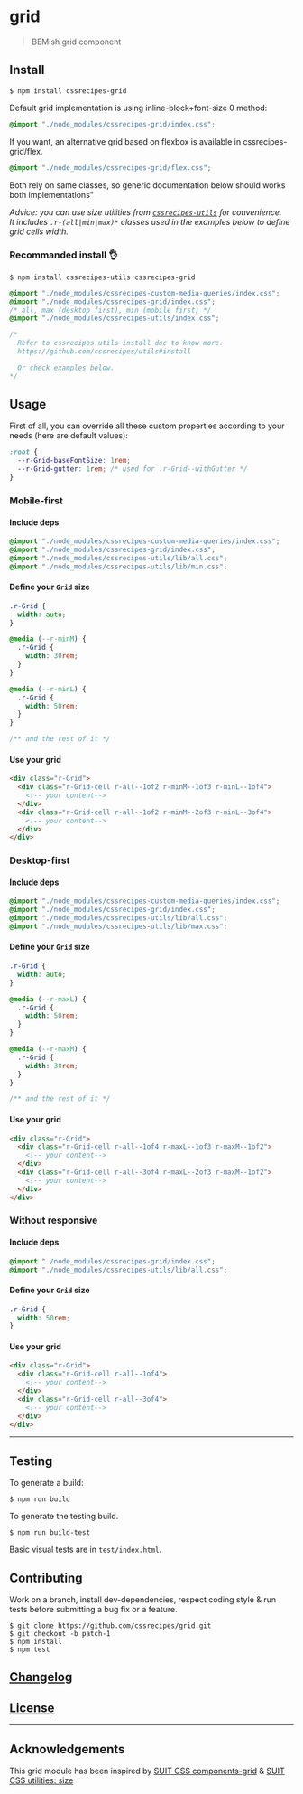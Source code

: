 # grid

> BEMish grid component

## Install

```console
$ npm install cssrecipes-grid
```

Default grid implementation is using inline-block+font-size 0 method:

```css
@import "./node_modules/cssrecipes-grid/index.css";
```

If you want, an alternative grid based on flexbox is available in cssrecipes-grid/flex.

```css
@import "./node_modules/cssrecipes-grid/flex.css";
```

Both rely on same classes, so generic documentation below should works both implementations"

_Advice: you can use size utilities from [`cssrecipes-utils`](http://github.com/cssrecipes/utils) for convenience.  
It includes `.r-(all|min|max)*` classes used in the examples below to define grid cells width._

### Recommanded install 👌

```console
$ npm install cssrecipes-utils cssrecipes-grid
```

```css
@import "./node_modules/cssrecipes-custom-media-queries/index.css";
@import "./node_modules/cssrecipes-grid/index.css";
/* all, max (desktop first), min (mobile first) */
@import "./node_modules/cssrecipes-utils/index.css";

/*
  Refer to cssrecipes-utils install doc to know more.
  https://github.com/cssrecipes/utils#install

  Or check examples below.
*/
```

## Usage

First of all, you can override all these custom properties according to your needs (here are default values):

```css
:root {
  --r-Grid-baseFontSize: 1rem;
  --r-Grid-gutter: 1rem; /* used for .r-Grid--withGutter */
}
```

### Mobile-first

#### Include deps

```css
@import "./node_modules/cssrecipes-custom-media-queries/index.css";
@import "./node_modules/cssrecipes-grid/index.css";
@import "./node_modules/cssrecipes-utils/lib/all.css";
@import "./node_modules/cssrecipes-utils/lib/min.css";
```

#### Define your `Grid` size

```css
.r-Grid {
  width: auto;
}

@media (--r-minM) {
  .r-Grid {
    width: 30rem;
  }
}

@media (--r-minL) {
  .r-Grid {
    width: 50rem;
  }
}

/** and the rest of it */
```

#### Use your grid

```html
<div class="r-Grid">
  <div class="r-Grid-cell r-all--1of2 r-minM--1of3 r-minL--1of4">
    <!-- your content-->
  </div>
  <div class="r-Grid-cell r-all--1of2 r-minM--2of3 r-minL--3of4">
    <!-- your content-->
  </div>
</div>
```

### Desktop-first

#### Include deps

```css
@import "./node_modules/cssrecipes-custom-media-queries/index.css";
@import "./node_modules/cssrecipes-grid/index.css";
@import "./node_modules/cssrecipes-utils/lib/all.css";
@import "./node_modules/cssrecipes-utils/lib/max.css";
```

#### Define your `Grid` size

```css
.r-Grid {
  width: auto;
}

@media (--r-maxL) {
  .r-Grid {
    width: 50rem;
  }
}

@media (--r-maxM) {
  .r-Grid {
    width: 30rem;
  }
}

/** and the rest of it */
```

#### Use your grid

```html
<div class="r-Grid">
  <div class="r-Grid-cell r-all--1of4 r-maxL--1of3 r-maxM--1of2">
    <!-- your content-->
  </div>
  <div class="r-Grid-cell r-all--3of4 r-maxL--2of3 r-maxM--1of2">
    <!-- your content-->
  </div>
</div>
```

### Without responsive

#### Include deps

```css
@import "./node_modules/cssrecipes-grid/index.css";
@import "./node_modules/cssrecipes-utils/lib/all.css";
```

#### Define your `Grid` size

```css
.r-Grid {
  width: 50rem;
}
```

#### Use your grid

```html
<div class="r-Grid">
  <div class="r-Grid-cell r-all--1of4">
    <!-- your content-->
  </div>
  <div class="r-Grid-cell r-all--3of4">
    <!-- your content-->
  </div>
</div>
```
---

## Testing

To generate a build:

```console
$ npm run build
```

To generate the testing build.

```console
$ npm run build-test
```

Basic visual tests are in `test/index.html`.

## Contributing

Work on a branch, install dev-dependencies, respect coding style & run tests before submitting a bug fix or a feature.

```console
$ git clone https://github.com/cssrecipes/grid.git
$ git checkout -b patch-1
$ npm install
$ npm test
```

## [Changelog](CHANGELOG.md)

## [License](LICENSE)

---

## Acknowledgements

This grid module has been inspired by [SUIT CSS components-grid](https://github.com/suitcss/components-grid) & [SUIT CSS utilities: size](https://github.com/suitcss/utils-size/)
